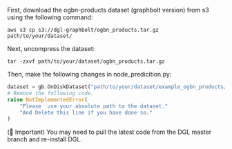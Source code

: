 First, download the ogbn-products dataset (graphbolt version) from s3 using the following command:

```shell
aws s3 cp s3://dgl-graphbolt/ogbn_products.tar.gz path/to/your/dataset/
```

Next, uncompress the dataset:

```shell
tar -zxvf path/to/your/dataset/ogbn_products.tar.gz
```

Then, make the following changes in node_predicition.py:

```py
dataset = gb.OnDiskDataset("path/to/your/dataset/example_ogbn_products/")
# Remove the following code.
raise NotImplementedError(
    "Please  use your absolute path to the dataset."
    "And Delete this line if you have done so."
)
```

(🌟 Important) You may need to pull the latest code from the DGL master branch and re-install DGL.